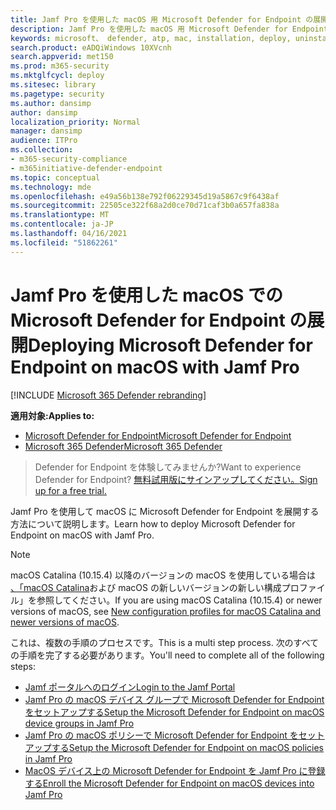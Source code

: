 ```yaml
---
title: Jamf Pro を使用した macOS 用 Microsoft Defender for Endpoint の展開
description: Jamf Pro を使用した macOS 用 Microsoft Defender for Endpoint の展開
keywords: microsoft、 defender, atp, mac, installation, deploy, uninstallation, intune, jamfpro, macos, catalina, mojave, high sierra
search.product: eADQiWindows 10XVcnh
search.appverid: met150
ms.prod: m365-security
ms.mktglfcycl: deploy
ms.sitesec: library
ms.pagetype: security
ms.author: dansimp
author: dansimp
localization_priority: Normal
manager: dansimp
audience: ITPro
ms.collection:
- m365-security-compliance
- m365initiative-defender-endpoint
ms.topic: conceptual
ms.technology: mde
ms.openlocfilehash: e49a56b138e792f06229345d19a5867c9f6438af
ms.sourcegitcommit: 22505ce322f68a2d0ce70d71caf3b0a657fa838a
ms.translationtype: MT
ms.contentlocale: ja-JP
ms.lasthandoff: 04/16/2021
ms.locfileid: "51862261"
---
```

# <a name="deploying-microsoft-defender-for-endpoint-on-macos-with-jamf-pro"></a><span data-ttu-id="1a6c5-104">Jamf Pro を使用した macOS での Microsoft Defender for Endpoint の展開</span><span class="sxs-lookup"><span data-stu-id="1a6c5-104">Deploying Microsoft Defender for Endpoint on macOS with Jamf Pro</span></span>

[!INCLUDE [Microsoft 365 Defender rebranding](../../includes/microsoft-defender.md)]


<span data-ttu-id="1a6c5-105">**適用対象:**</span><span class="sxs-lookup"><span data-stu-id="1a6c5-105">**Applies to:**</span></span>
- [<span data-ttu-id="1a6c5-106">Microsoft Defender for Endpoint</span><span class="sxs-lookup"><span data-stu-id="1a6c5-106">Microsoft Defender for Endpoint</span></span>](https://go.microsoft.com/fwlink/p/?linkid=2154037)
- [<span data-ttu-id="1a6c5-107">Microsoft 365 Defender</span><span class="sxs-lookup"><span data-stu-id="1a6c5-107">Microsoft 365 Defender</span></span>](https://go.microsoft.com/fwlink/?linkid=2118804)

><span data-ttu-id="1a6c5-108">Defender for Endpoint を体験してみませんか?</span><span class="sxs-lookup"><span data-stu-id="1a6c5-108">Want to experience Defender for Endpoint?</span></span> [<span data-ttu-id="1a6c5-109">無料試用版にサインアップしてください。</span><span class="sxs-lookup"><span data-stu-id="1a6c5-109">Sign up for a free trial.</span></span>](https://www.microsoft.com/microsoft-365/windows/microsoft-defender-atp?ocid=docs-wdatp-investigateip-abovefoldlink)

<span data-ttu-id="1a6c5-110">Jamf Pro を使用して macOS に Microsoft Defender for Endpoint を展開する方法について説明します。</span><span class="sxs-lookup"><span data-stu-id="1a6c5-110">Learn how to deploy Microsoft Defender for Endpoint on macOS with Jamf Pro.</span></span>

> [!NOTE]
> <span data-ttu-id="1a6c5-111">macOS Catalina (10.15.4) 以降のバージョンの macOS を使用している場合は [、「macOS Catalina](https://docs.microsoft.com/microsoft-365/security/defender-endpoint/mac-sysext-policies)および macOS の新しいバージョンの新しい構成プロファイル」を参照してください。</span><span class="sxs-lookup"><span data-stu-id="1a6c5-111">If you are using macOS Catalina (10.15.4) or newer versions of macOS, see [New configuration profiles for macOS Catalina and newer versions of macOS](https://docs.microsoft.com/microsoft-365/security/defender-endpoint/mac-sysext-policies).</span></span>

<span data-ttu-id="1a6c5-112">これは、複数の手順のプロセスです。</span><span class="sxs-lookup"><span data-stu-id="1a6c5-112">This is a multi step process.</span></span> <span data-ttu-id="1a6c5-113">次のすべての手順を完了する必要があります。</span><span class="sxs-lookup"><span data-stu-id="1a6c5-113">You'll need to complete all of the following steps:</span></span>

- [<span data-ttu-id="1a6c5-114">Jamf ポータルへのログイン</span><span class="sxs-lookup"><span data-stu-id="1a6c5-114">Login to the Jamf Portal</span></span>](mac-install-jamfpro-login.md)
- [<span data-ttu-id="1a6c5-115">Jamf Pro の macOS デバイス グループで Microsoft Defender for Endpoint をセットアップする</span><span class="sxs-lookup"><span data-stu-id="1a6c5-115">Setup the Microsoft Defender for Endpoint on macOS device groups in Jamf Pro</span></span>](mac-jamfpro-device-groups.md)
- [<span data-ttu-id="1a6c5-116">Jamf Pro の macOS ポリシーで Microsoft Defender for Endpoint をセットアップする</span><span class="sxs-lookup"><span data-stu-id="1a6c5-116">Setup the Microsoft Defender for Endpoint on macOS policies in Jamf Pro</span></span>](mac-jamfpro-policies.md)
- [<span data-ttu-id="1a6c5-117">MacOS デバイス上の Microsoft Defender for Endpoint を Jamf Pro に登録する</span><span class="sxs-lookup"><span data-stu-id="1a6c5-117">Enroll the Microsoft Defender for Endpoint on macOS devices into Jamf Pro</span></span>](mac-jamfpro-enroll-devices.md)




